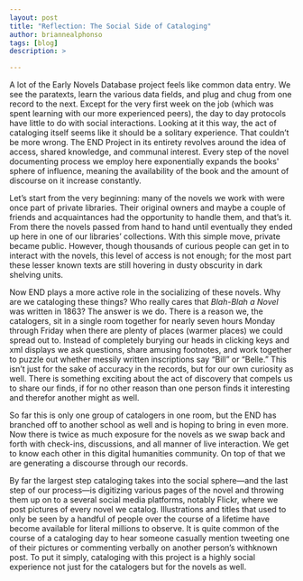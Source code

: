 ```yaml
---
layout: post
title: "Reflection: The Social Side of Cataloging"
author: briannealphonso
tags: [blog]
description: >

---
```


A lot of the Early Novels Database project feels like common data entry. We see the paratexts, learn the various data fields, and plug and chug from one record to the next. Except for the very first week on the job (which was spent learning with our more experienced peers), the day to day protocols have little to do with social interactions. Looking at it this way, the act of cataloging itself seems like it should be a solitary experience. That couldn’t be more wrong. The END Project in its entirety revolves around the idea of access, shared knowledge, and communal interest. Every step of the novel documenting process we employ here exponentially expands the books' sphere of influence, meaning the availability of the book and the amount of discourse on it increase constantly.

Let’s start from the very beginning: many of the novels we work with were once part of private libraries. Their original owners and maybe a couple of friends and acquaintances had the opportunity to handle them, and that’s it. From there the novels passed from hand to hand until eventually they ended up here in one of our libraries’ collections. With this simple move, private became public. However, though thousands of curious people can get in to interact with the novels, this level of access is not enough; for the most part these lesser known texts are still hovering in dusty obscurity in dark shelving units.

Now END plays a more active role in the socializing of these novels. Why are we cataloging these things? Who really cares that *Blah-Blah a Novel* was written in 1863? The answer is we do. There is a reason we, the catalogers, sit in a single room together for nearly seven hours Monday through Friday when there are plenty of places (warmer places) we could spread out to. Instead of completely burying our heads in clicking keys and xml displays we ask questions, share amusing footnotes, and work together to puzzle out whether messily written inscriptions say “Bill” or “Belle.” This isn’t just for the sake of accuracy in the records, but for our own curiosity as well. There is something exciting about the act of discovery that compels us to share our finds, if for no other reason than one person finds it interesting and therefor another might as well.

So far this is only one group of catalogers in one room, but the END has branched off to another school as well and is hoping to bring in even more. Now there is twice as much exposure for the novels as we swap back and forth with check-ins, discussions, and all manner of live interaction. We get to know each other in this digital humanities community. On top of that we are generating a discourse through our records.

By far the largest step cataloging takes into the social sphere—and the last step of our process—is digitizing various pages of the novel and throwing them up on to a several social media platforms, notably Flickr, where we post pictures of every novel we catalog. Illustrations and titles that used to only be seen by a handful of people over the course of a lifetime have become available for literal millions to observe. It is quite common of the course of a cataloging day to hear someone casually mention tweeting one of their pictures or commenting verbally on another person’s withknown post. To put it simply, cataloging with this project is a highly social experience not just for the catalogers but for the novels as well.
